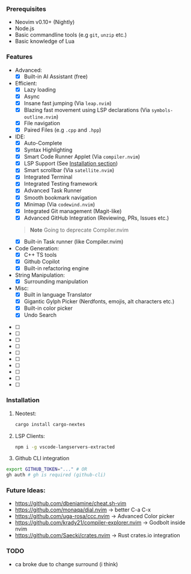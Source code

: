 ### Prerequisites

- Neovim v0.10+ (Nightly)
- Node.js
- Basic commandline tools (e.g `git`, `unzip` etc.)
- Basic knowledge of Lua

### Features

- Advanced:
  - [x] Built-in AI Assistant (free)

- Efficient:
  - [x] Lazy loading
  - [x] Async
  - [x] Insane fast jumping (Via `leap.nvim`)
  - [x] Blazing fast movement using LSP declarations (Via `symbols-outline.nvim`)
  - [x] File navigation
  - [x] Paired Files (e.g `.cpp` and `.hpp`)

- IDE:
  - [x] Auto-Complete
  - [x] Syntax Highlighting
  - [x] Smart Code Runner Applet (Via `compiler.nvim`)
  - [x] LSP Support (See [Installation section](#installation))
  - [x] Smart scrollbar (Via `satellite.nvim`)
  - [x] Integrated Terminal
  - [x] Integrated Testing framework
  - [x] Advanced Task Runner
  - [x] Smooth bookmark navigation
  - [x] Minimap (Via `codewind.nvim`)
  - [x] Integrated Git management (Magit-like)
  - [x] Advanced GitHub Integration (Reviewing, PRs, Issues etc.)

  > **Note** Going to deprecate Compiler.nvim
  - [x] Built-in Task runner (like Compiler.nvim)

- Code Generation:
  - [x] C++ TS tools
  - [x] Github Copilot
  - [x] Built-in refactoring engine

- String Manipulation:
  - [x] Surrounding manipulation

- Misc:
  - [x] Built in language Translator
  - [x] Gigantic Gylph Picker (Nerdfonts, emojis, alt characters etc.)
  - [x] Built-in color picker
  - [x] Undo Search
- [ ]
- [ ]
- [ ]
- [ ]
- [ ]
- [ ]
- [ ]
- [ ]
- [ ]
- [ ]

### Installation

1. Neotest:
   ```sh
   cargo install cargo-nextes
   ```

2. LSP Clients:
   ```sh
   npm i -g vscode-langservers-extracted
   ```
3. Github CLI integration

```sh
export GITHUB_TOKEN="..." # OR
gh auth # gh is required (github-cli)
```

### Future Ideas:

- https://github.com/dbeniamine/cheat.sh-vim
- https://github.com/monaqa/dial.nvim -> better C-a C-x
- https://github.com/uga-rosa/ccc.nvim -> Advanced Color picker
- https://github.com/krady21/compiler-explorer.nvim -> Godbolt inside nvim
- https://github.com/Saecki/crates.nvim -> Rust crates.io integration

### TODO

- <leader>ca broke due to change surround (i think)
